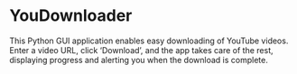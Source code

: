 # YouDownloader
This Python GUI application enables easy downloading of YouTube videos. Enter a video URL, click ‘Download’, and the app takes care of the rest, displaying progress and alerting you when the download is complete.

